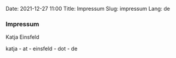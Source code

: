 Date: 2021-12-27 11:00
Title: Impressum
Slug: impressum
Lang: de

### Impressum

Katja Einsfeld

katja - at - einsfeld - dot - de
